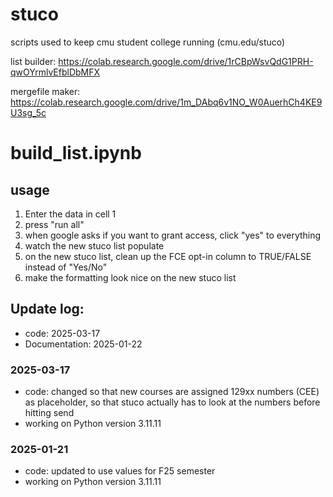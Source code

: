 # stuco
scripts used to keep cmu student college running (cmu.edu/stuco)

list builder: https://colab.research.google.com/drive/1rCBpWsvQdG1PRH-qwOYrmlvEfblDbMFX

mergefile maker: https://colab.research.google.com/drive/1m_DAbq6v1NO_W0AuerhCh4KE9U3sg_5c

# build_list.ipynb
## usage
1.   Enter the data in cell 1
2.   press "run all"
3.   when google asks if you want to grant access, click "yes" to everything
4.   watch the new stuco list populate
5.   on the new stuco list, clean up the FCE opt-in column to TRUE/FALSE instead of "Yes/No"
6.   make the formatting look nice on the new stuco list

## Update log:
* code: 2025-03-17
* Documentation: 2025-01-22

### 2025-03-17
* code: changed so that new courses are assigned 129xx numbers (CEE) as placeholder, so that stuco actually has to look at the numbers before hitting send
* working on Python version 3.11.11

### 2025-01-21
* code: updated to use values for F25 semester
* working on Python version 3.11.11
